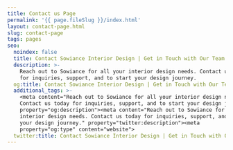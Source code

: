 ```yaml
---
title: Contact us Page
permalink: '{{ page.fileSlug }}/index.html'
layout: contact-page.html
slug: contact-page
tags: pages
seo:
  noindex: false
  title: Contact Sowiance Interior Design | Get in Touch with Our Team
  description: >-
    Reach out to Sowiance for all your interior design needs. Contact us today
    for inquiries, support, and to start your design journey.
  og:title: Contact Sowiance Interior Design | Get in Touch with Our Team
  additional_tags: >-
    <meta content="Reach out to Sowiance for all your interior design needs.
    Contact us today for inquiries, support, and to start your design journey."
    property="og:description"><meta content="Reach out to Sowiance for all your
    interior design needs. Contact us today for inquiries, support, and to start
    your design journey." property="twitter:description"><meta
    property="og:type" content="website">
  twitter:title: Contact Sowiance Interior Design | Get in Touch with Our Team
---
```



